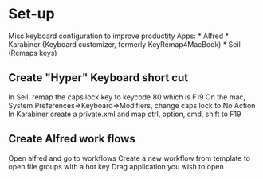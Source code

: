 # Set-up
Misc keyboard configuration to improve productity
Apps:
    * Alfred
    * Karabiner (Keyboard customizer, formerly KeyRemap4MacBook)
    * Seil (Remaps keys)

## Create "Hyper" Keyboard short cut
In Seil, remap the caps lock key to keycode 80 which is F19
On the mac, System Preferences=>Keyboard=>Modifiers, change caps lock to No Action
In Karabiner create a private.xml and map ctrl, option, cmd, shift to F19

## Create Alfred work flows
Open alfred and go to workflows
Create a new workflow from template to open file groups with a hot key
Drag application you wish to open